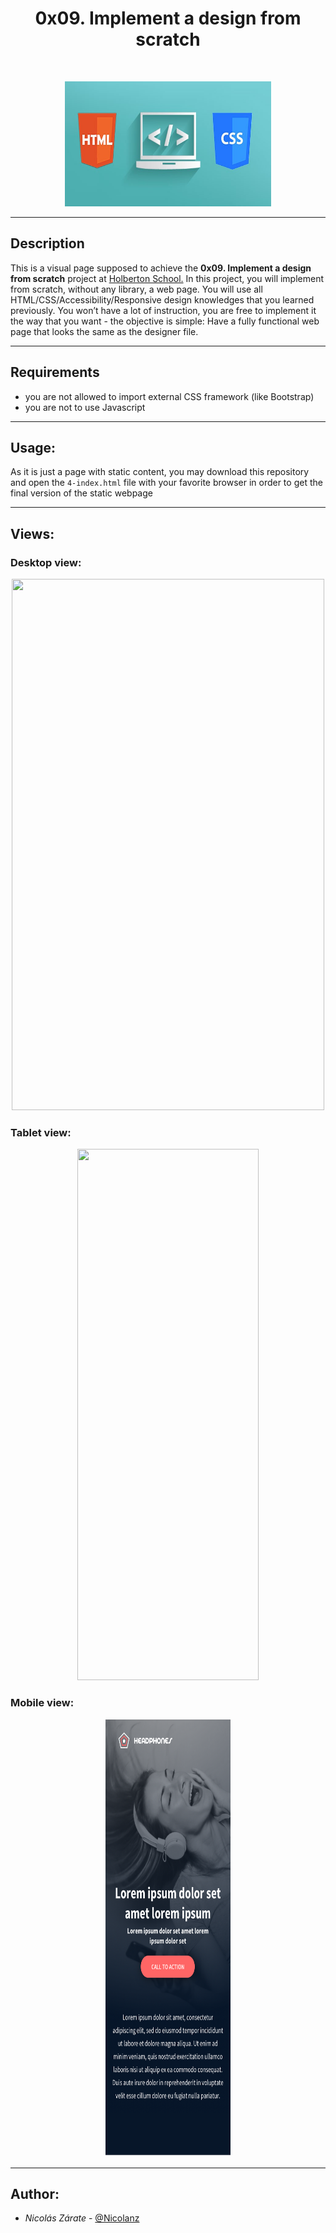 <h1 align = "center">0x09. Implement a design from scratch</h1><br>
<p align="center">
    <img width="330" height="200" src="images/titleImageReadme.jpeg">
</p>

------------

## Description

This is a visual page supposed to achieve the **0x09. Implement a design from scratch** project at [Holberton School.](https://www.holbertonschool.com "Holberton School.")
In this project, you will implement from scratch, without any library, a web page. You will use all HTML/CSS/Accessibility/Responsive design knowledges that you learned previously.
You won’t have a lot of instruction, you are free to implement it the way that you want - the objective is simple: Have a fully functional web page that looks the same as the designer file.

------------

## Requirements

- you are not allowed to import external CSS framework (like Bootstrap)
- you are not to use Javascript

------------

## Usage:

As it is just a page with static content, you may download this repository and open the `4-index.html` file with your favorite browser in order to get the final version of the static webpage

------------

## Views:

### Desktop view:
<p align="center">
    <img width="500" height="850" src="images/01_headphones_desktop@2x.png">
</p>

### Tablet view:
<p align="center">
    <img width="290" height="850" src="images/01_headphones_tablet@2x.png">
</p>

### Mobile view:
<p align="center">
    <img width="200" height="700" src="images/01_headphones_mobile@2x.png">
</p>

------------

## Author:

- *Nicolás Zárate*  - [@Nicolanz](https://github.com/Nicolanz)